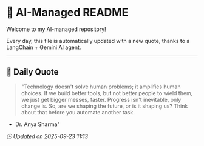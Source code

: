 # 🧠 AI-Managed README

Welcome to my AI-managed repository!

Every day, this file is automatically updated with a new quote, thanks to a LangChain + Gemini AI agent.

---

## 📅 Daily Quote

> "Technology doesn't solve human problems; it amplifies human choices.
If we build better tools, but not better people to wield them,
we just get bigger messes, faster.
Progress isn't inevitable, only change is.
So, are we shaping the future, or is it shaping us?
Think about that before you automate another task.
- Dr. Anya Sharma"

*🕒 Updated on 2025-09-23 11:13*